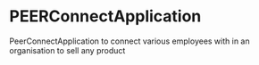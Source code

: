 # PEERConnectApplication
PeerConnectApplication to connect various employees with in an organisation to sell any product 
